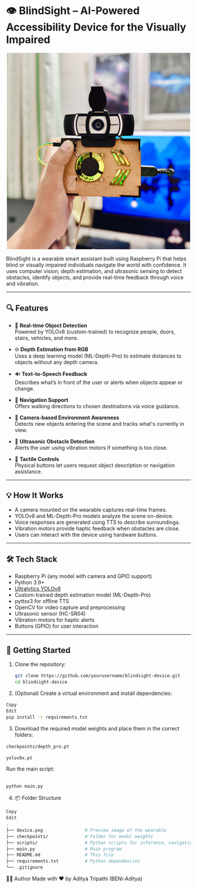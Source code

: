 # 👁️ BlindSight – AI-Powered Accessibility Device for the Visually Impaired

<p align="center">
  <img src="device.png" alt="Device Preview" width="500"/>
</p>

BlindSight is a wearable smart assistant built using Raspberry Pi that helps blind or visually impaired individuals navigate the world with confidence. It uses computer vision, depth estimation, and ultrasonic sensing to detect obstacles, identify objects, and provide real-time feedback through voice and vibration.

---

## 🔍 Features

- 🎯 **Real-time Object Detection**  
  Powered by YOLOv8 (custom-trained) to recognize people, doors, stairs, vehicles, and more.

- 🌐 **Depth Estimation from RGB**  
  Uses a deep learning model (ML-Depth-Pro) to estimate distances to objects without any depth camera.

- 🔊 **Text-to-Speech Feedback**  
  Describes what’s in front of the user or alerts when objects appear or change.

- 📍 **Navigation Support**  
  Offers walking directions to chosen destinations via voice guidance.

- 📸 **Camera-based Environment Awareness**  
  Detects new objects entering the scene and tracks what's currently in view.

- 🤖 **Ultrasonic Obstacle Detection**  
  Alerts the user using vibration motors if something is too close.

- 🔘 **Tactile Controls**  
  Physical buttons let users request object description or navigation assistance.

---

## 💡 How It Works

- A camera mounted on the wearable captures real-time frames.
- YOLOv8 and ML-Depth-Pro models analyze the scene on-device.
- Voice responses are generated using TTS to describe surroundings.
- Vibration motors provide haptic feedback when obstacles are close.
- Users can interact with the device using hardware buttons.

---

## 🛠 Tech Stack

- Raspberry Pi (any model with camera and GPIO support)
- Python 3.9+
- [Ultralytics YOLOv8](https://github.com/ultralytics/ultralytics)
- Custom-trained depth estimation model (ML-Depth-Pro)
- pyttsx3 for offline TTS
- OpenCV for video capture and preprocessing
- Ultrasonic sensor (HC-SR04)
- Vibration motors for haptic alerts
- Buttons (GPIO) for user interaction

---

## 🚀 Getting Started

1. Clone the repository:
   ```bash
   git clone https://github.com/yourusername/blindsight-device.git
   cd blindsight-device
2. (Optional) Create a virtual environment and install dependencies:

```bash
Copy
Edit
pip install -r requirements.txt
```

3. Download the required model weights and place them in the correct folders:

```checkpoints/depth_pro.pt```

```yolov8x.pt```

Run the main script:

```bash

python main.py
```

4. 📦 Folder Structure
```bash
Copy
Edit
.
├── device.png                # Preview image of the wearable
├── checkpoints/              # Folder for model weights
├── scripts/                  # Python scripts for inference, navigation, etc.
├── main.py                   # Main program
├── README.md                 # This file
├── requirements.txt          # Python dependencies
└── .gitignore
```

👨‍🔬 Author
Made with ❤️ by Aditya Tripathi (BENi-Aditya)

